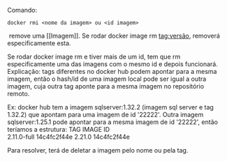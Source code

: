 Comando:
```
docker rmi <nome da imagem> ou <id imagem>
```

 remove uma [[Imagem]]. Se rodar docker image rm <tag:versão>, removerá especificamente esta. 

Se rodar docker image rm <id> e tiver mais de um id, tem que rm especificamente uma das imagens com o mesmo id e depois funcionará.
Explicação: tags diferentes no docker hub podem apontar para a mesma imagem, então o hash/id de uma imagem local pode ser igual a outra imagem, cuja outra tag aponte para a mesma imagem no repositório remoto.

Ex: docker hub tem a imagem sqlserver:1.32.2 (imagem sql server e tag 1.32.2) que apontam para uma imagem de id '22222'. Outra imagem sqlserver:1.25.1 pode apontar para a mesma imagem de id '22222', então teríamos a estrutura:
 TAG             IMAGE ID   
 2.11.0-full   14c4fc2f44e
 2.21.0          14c4fc2f44e

Para resolver, terá de deletar a imagem pelo nome ou pela tag.